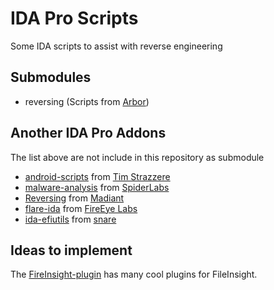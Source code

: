IDA Pro Scripts
===============

Some IDA scripts to assist with reverse engineering

Submodules
----------

* reversing (Scripts from [Arbor](https://github.com/arbor/reversing))

Another IDA Pro Addons
----------------------

The list above are not include in this repository as submodule

* [android-scripts](https://github.com/strazzere/android-scripts) from [Tim Strazzere](https://github.com/strazzere)
* [malware-analysis](https://github.com/SpiderLabs/malware-analysis) from [SpiderLabs](https://github.com/SpiderLabs)
* [Reversing](https://github.com/mandiant/Reversing) from [Madiant](https://github.com/mandiant)
* [flare-ida](https://github.com/fireeye/flare-ida) from [FireEye Labs](https://github.com/fireeye)
* [ida-efiutils](https://github.com/snare/ida-efiutils) from [snare](https://github.com/snare)

Ideas to implement
------------------

The [FireInsight-plugin](https://github.com/nmantani/FileInsight-plugins) has many cool plugins for FileInsight.